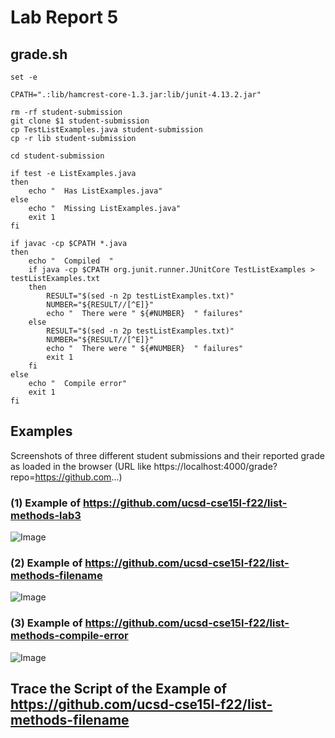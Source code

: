# Lab Report 5

## grade.sh

```
set -e

CPATH=".:lib/hamcrest-core-1.3.jar:lib/junit-4.13.2.jar"

rm -rf student-submission
git clone $1 student-submission 
cp TestListExamples.java student-submission
cp -r lib student-submission

cd student-submission

if test -e ListExamples.java 
then 
    echo "  Has ListExamples.java"
else
    echo "  Missing ListExamples.java" 
    exit 1
fi

if javac -cp $CPATH *.java 
then 
    echo "  Compiled  " 
    if java -cp $CPATH org.junit.runner.JUnitCore TestListExamples > testListExamples.txt 
    then
        RESULT="$(sed -n 2p testListExamples.txt)"
        NUMBER="${RESULT//[^E]}"
        echo "  There were " ${#NUMBER}  " failures" 
    else
        RESULT="$(sed -n 2p testListExamples.txt)"
        NUMBER="${RESULT//[^E]}"
        echo "  There were " ${#NUMBER}  " failures" 
        exit 1
    fi
else
    echo "  Compile error"
    exit 1
fi
```

## Examples
Screenshots of three different student submissions and their reported grade as loaded in the browser (URL like https://localhost:4000/grade?repo=https://github.com...)

### (1) Example of https://github.com/ucsd-cse15l-f22/list-methods-lab3
![Image](https://sara0112.github.io/cse15l-lab-reports/lab5_1.png)

### (2) Example of https://github.com/ucsd-cse15l-f22/list-methods-filename
![Image](https://sara0112.github.io/cse15l-lab-reports/lab5_2.png)

### (3) Example of https://github.com/ucsd-cse15l-f22/list-methods-compile-error
![Image](https://sara0112.github.io/cse15l-lab-reports/lab5_3.png)

##  Trace the Script of the Example of https://github.com/ucsd-cse15l-f22/list-methods-filename
